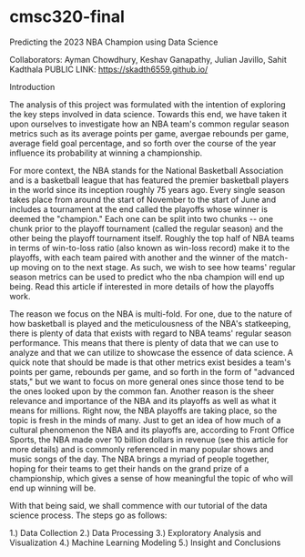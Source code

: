 # cmsc320-final

Predicting the 2023 NBA Champion using Data Science

Collaborators: Ayman Chowdhury, Keshav Ganapathy, Julian Javillo, Sahit Kadthala
PUBLIC LINK: https://skadth6559.github.io/

Introduction

The analysis of this project was formulated with the intention of exploring the key steps involved in data science. Towards this end, we have taken it upon ourselves to investigate how an NBA team's common regular season metrics such as its average points per game, avergae rebounds per game, average field goal percentage, and so forth over the course of the year influence its probability at winning a championship.

For more context, the NBA stands for the National Basketball Association and is a basketball league that has featured the premier basketball players in the world since its inception roughly 75 years ago. Every single season takes place from around the start of November to the start of June and includes a tournament at the end called the playoffs whose winner is deemed the "champion." Each one can be split into two chunks -- one chunk prior to the playoff tournament (called the regular season) and the other being the playoff tournament itself. Roughly the top half of NBA teams in terms of win-to-loss ratio (also known as win-loss record) make it to the playoffs, with each team paired with another and the winner of the match-up moving on to the next stage. As such, we wish to see how teams' regular season metrics can be used to predict who the nba champion will end up being. Read this article if interested in more details of how the playoffs work.

The reason we focus on the NBA is multi-fold. For one, due to the nature of how basketball is played and the meticulousness of the NBA's statkeeping, there is plenty of data that exists with regard to NBA teams' regular season performance. This means that there is plenty of data that we can use to analyze and that we can utilize to showcase the essence of data science. A quick note that should be made is that other metrics exist besides a team's points per game, rebounds per game, and so forth in the form of "advanced stats," but we want to focus on more general ones since those tend to be the ones looked upon by the common fan. Another reason is the sheer relevance and importance of the NBA and its playoffs as well as what it means for millions. Right now, the NBA playoffs are taking place, so the topic is fresh in the minds of many. Just to get an idea of how much of a cultural phenomenon the NBA and its playoffs are, according to Front Office Sports, the NBA made over 10 billion dollars in revenue (see this article for more details) and is commonly referenced in many popular shows and music songs of the day. The NBA brings a myriad of people together, hoping for their teams to get their hands on the grand prize of a championship, which gives a sense of how meaningful the topic of who will end up winning will be.

With that being said, we shall commence with our tutorial of the data science process. The steps go as follows:

1.) Data Collection
2.) Data Processing
3.) Exploratory Analysis and Visualization
4.) Machine Learning Modeling
5.) Insight and Conclusions
